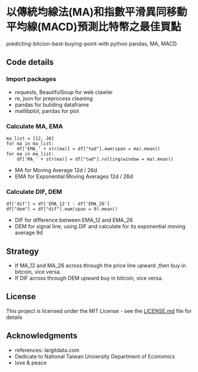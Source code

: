 # 以傳統均線法(MA)和指數平滑異同移動平均線(MACD)預測比特幣之最佳買點
predicting-bitcion-best-buying-point-with python pandas, MA, MACD

## Code details

### Import packages
* requests, BeautifulSoup for web clawler
* re, json for preprocess cleaning
* pandas for buliding dataframe
* matlibplot, pandas for plot

### Calculate MA, EMA
```
ma_list = [12, 26]
for ma in ma_list:
    df['EMA_' + str(ma)] = df["twd"].ewm(span = ma).mean()
for ma in ma_list:
    df['MA_' + str(ma)] = df["twd"].rolling(window = ma).mean()
```
* MA for Moving Average 12d / 26d
* EMA for Exponential Moving Averages 12d / 26d

### Calculate DIF, DEM
```
df['dif'] = df['EMA_12'] - df['EMA_26']
df["dem"] = df["dif"].ewm(span = 9).mean()
```
* DIF for difference between EMA_12 and EMA_26
* DEM for signal line, using DIF and calculate for its exponential moving average 9d

## Strategy

* If MA_12 and MA_26 across through the price line upward ,then buy in bitcoin, vice versa.
* If DIF across through DEM upward buy in bitcoin, vice versa.


## License

This project is licensed under the MIT License - see the [LICENSE.md](LICENSE.md) file for details

## Acknowledgments

* references: largitdata.com 
* Dedicate to National Taiwan University Department of Economics
* love & peace
